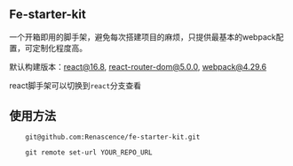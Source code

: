 Fe-starter-kit
---

一个开箱即用的脚手架，避免每次搭建项目的麻烦，只提供最基本的webpack配置，可定制化程度高。

默认构建版本：react@16.8, react-router-dom@5.0.0, webpack@4.29.6

react脚手架可以切换到```react```分支查看

使用方法
---
```
    git@github.com:Renascence/fe-starter-kit.git

    git remote set-url YOUR_REPO_URL
```